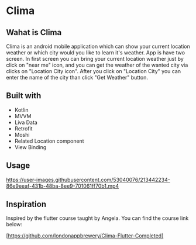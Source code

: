 # Clima

## Wahat is Clima

Clima is an android mobile application which can show your current location weather or which city would you like to learn it's weather. 
App is have two screen. In first screen you can bring your current location weather just by click on "near me" icon, 
and you can get the weather of the wanted city via clicks on "Location City icon". 
After you click on "Location City" you can enter the name of the city than click "Get Weather" button. 




## Built with

- Kotlin
- MVVM
- Liva Data
- Retrofit
- Moshi
- Related Location component
- View Binding



## Usage


https://user-images.githubusercontent.com/53040076/213442234-86e9eeaf-431b-48ba-8ee9-701061ff70b1.mp4



## Inspiration

Inspired by the flutter course taught by Angela.
You can find the course link below:

[https://github.com/londonappbrewery/Clima-Flutter-Completed]


